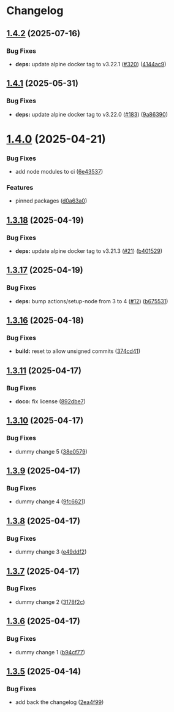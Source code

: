 # Changelog

## [1.4.2](https://github.com/jamiemoore/tools/compare/v1.4.1...v1.4.2) (2025-07-16)


### Bug Fixes

* **deps:** update alpine docker tag to v3.22.1 ([#320](https://github.com/jamiemoore/tools/issues/320)) ([4144ac9](https://github.com/jamiemoore/tools/commit/4144ac9a98843e98b06e3107b92efdcf67383cee))

## [1.4.1](https://github.com/jamiemoore/tools/compare/v1.4.0...v1.4.1) (2025-05-31)


### Bug Fixes

* **deps:** update alpine docker tag to v3.22.0 ([#183](https://github.com/jamiemoore/tools/issues/183)) ([9a86390](https://github.com/jamiemoore/tools/commit/9a86390abd605590626c493758e70ed7854c7d50))

# [1.4.0](https://github.com/jamiemoore/tools/compare/v1.3.18...v1.4.0) (2025-04-21)


### Bug Fixes

* add node modules to ci ([6e43537](https://github.com/jamiemoore/tools/commit/6e435374bb7b3fcf91cb4874b6a3cec4f97ba257))


### Features

* pinned packages ([d0a63a0](https://github.com/jamiemoore/tools/commit/d0a63a038c3ea12bf383d1640595219956cb29a6))

## [1.3.18](https://github.com/jamiemoore/tools/compare/v1.3.17...v1.3.18) (2025-04-19)


### Bug Fixes

* **deps:** update alpine docker tag to v3.21.3 ([#21](https://github.com/jamiemoore/tools/issues/21)) ([b401529](https://github.com/jamiemoore/tools/commit/b401529955ae5cd3fb4e7a378ba145b1b256f12d))

## [1.3.17](https://github.com/jamiemoore/tools/compare/v1.3.16...v1.3.17) (2025-04-19)


### Bug Fixes

* **deps:** bump actions/setup-node from 3 to 4 ([#12](https://github.com/jamiemoore/tools/issues/12)) ([b675531](https://github.com/jamiemoore/tools/commit/b6755311fdc199f0def160dbc679825c2633d18f))

## [1.3.16](https://github.com/jamiemoore/tools/compare/v1.3.15...v1.3.16) (2025-04-18)


### Bug Fixes

* **build:** reset to allow unsigned commits ([374cd41](https://github.com/jamiemoore/tools/commit/374cd41fd0d6e783cd4eec2eff5498cc25fe99a0))

## [1.3.11](https://github.com/jamiemoore/tools/compare/v1.3.10...v1.3.11) (2025-04-17)


### Bug Fixes

* **doco:** fix license ([892dbe7](https://github.com/jamiemoore/tools/commit/892dbe76d813ab99f40f96e11d19e9cdab948f75))

## [1.3.10](https://github.com/jamiemoore/tools/compare/v1.3.9...v1.3.10) (2025-04-17)


### Bug Fixes

* dummy change 5 ([38e0579](https://github.com/jamiemoore/tools/commit/38e057919eb2f922a3ca99cd19af7e5de5b96d48))

## [1.3.9](https://github.com/jamiemoore/tools/compare/v1.3.8...v1.3.9) (2025-04-17)


### Bug Fixes

* dummy change 4 ([9fc6621](https://github.com/jamiemoore/tools/commit/9fc6621681a1ad3485b50ee4bbaca75b0b17d3e0))

## [1.3.8](https://github.com/jamiemoore/tools/compare/v1.3.7...v1.3.8) (2025-04-17)


### Bug Fixes

* dummy change 3 ([e49ddf2](https://github.com/jamiemoore/tools/commit/e49ddf2d289939305e37f5560a7dad07a5324f50))

## [1.3.7](https://github.com/jamiemoore/tools/compare/v1.3.6...v1.3.7) (2025-04-17)


### Bug Fixes

* dummy change 2 ([3178f2c](https://github.com/jamiemoore/tools/commit/3178f2c5810e9492f5a74885a4cc3a81f58e6462))

## [1.3.6](https://github.com/jamiemoore/tools/compare/v1.3.5...v1.3.6) (2025-04-17)


### Bug Fixes

* dummy change 1 ([b94cf77](https://github.com/jamiemoore/tools/commit/b94cf77ff0c01a13609477d135262923eb5eb3aa))

## [1.3.5](https://github.com/jamiemoore/tools/compare/v1.3.4...v1.3.5) (2025-04-14)


### Bug Fixes

* add back the changelog ([2ea4f99](https://github.com/jamiemoore/tools/commit/2ea4f99d2a839b1cce3e45bfac192d778865b66d))
